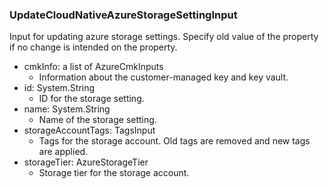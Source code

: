 ### UpdateCloudNativeAzureStorageSettingInput
Input for updating azure storage settings. Specify old value of the property if no change is intended on the property.

- cmkInfo: a list of AzureCmkInputs
  - Information about the customer-managed key and key vault.
- id: System.String
  - ID for the storage setting.
- name: System.String
  - Name of the storage setting.
- storageAccountTags: TagsInput
  - Tags for the storage account. Old tags are removed and new tags are applied.
- storageTier: AzureStorageTier
  - Storage tier for the storage account.
